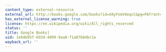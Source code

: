 ```yaml
---
content_type: external-resource
external_url: http://books.google.com/books?id=d4yFxmV4eqcC&pg=PAfrontcover
has_external_license_warning: true
license: https://en.wikipedia.org/wiki/All_rights_reserved
status: ''
title: Google Books]
uid: 1e64b95f-693d-4099-9aa0-f1a87b84bc1a
wayback_url: ''
---
```

